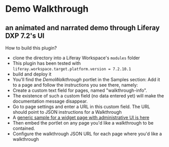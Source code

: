 # Demo Walkthrough
## an animated and narrated demo through Liferay DXP 7.2's UI

How to build this plugin?

* clone the directory into a Liferay Workspace's `modules` folder
* This plugin has been tested with `liferay.workspace.target.platform.version = 7.2.10.1`
* build and deploy it
* You'll find the _DemoWalkthrough_ portlet in the Samples section: Add it to a page and follow the instructions you see there, namely:
* Create a custom text field for pages, named "walkthrough-info".
* The existence of such a custom field (no data entered yet) will make the documentation message disappear.
* Go to page settings and enter a URL in this custom field. The URL should point to JSON instructions for a Walkthrough
* A [generic sample for a widget page with administrative UI is here](https://www.olafkock.de/liferay/walkthrough/dummy.json)
* Then embed the portlet on any page you'd like a walkthrough to be contained.
* Configure the walkthrough JSON URL for each page where you'd like a walkthrough

